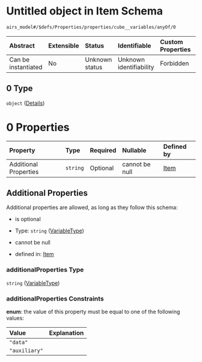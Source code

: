 # Untitled object in Item Schema

```txt
airs_model#/$defs/Properties/properties/cube__variables/anyOf/0
```



| Abstract            | Extensible | Status         | Identifiable            | Custom Properties | Additional Properties | Access Restrictions | Defined In                                                      |
| :------------------ | :--------- | :------------- | :---------------------- | :---------------- | :-------------------- | :------------------ | :-------------------------------------------------------------- |
| Can be instantiated | No         | Unknown status | Unknown identifiability | Forbidden         | Allowed               | none                | [model.schema.json\*](model.schema.json "open original schema") |

## 0 Type

`object` ([Details](model-defs-properties-properties-uniquely-named-variables-of-the-datacube-anyof-0.md))

# 0 Properties

| Property              | Type     | Required | Nullable       | Defined by                                                                                                                                                                                       |
| :-------------------- | :------- | :------- | :------------- | :----------------------------------------------------------------------------------------------------------------------------------------------------------------------------------------------- |
| Additional Properties | `string` | Optional | cannot be null | [Item](model-defs-properties-properties-uniquely-named-variables-of-the-datacube-anyof-0-variabletype.md "airs_model#/$defs/Properties/properties/cube__variables/anyOf/0/additionalProperties") |

## Additional Properties

Additional properties are allowed, as long as they follow this schema:



* is optional

* Type: `string` ([VariableType](model-defs-properties-properties-uniquely-named-variables-of-the-datacube-anyof-0-variabletype.md))

* cannot be null

* defined in: [Item](model-defs-properties-properties-uniquely-named-variables-of-the-datacube-anyof-0-variabletype.md "airs_model#/$defs/Properties/properties/cube__variables/anyOf/0/additionalProperties")

### additionalProperties Type

`string` ([VariableType](model-defs-properties-properties-uniquely-named-variables-of-the-datacube-anyof-0-variabletype.md))

### additionalProperties Constraints

**enum**: the value of this property must be equal to one of the following values:

| Value         | Explanation |
| :------------ | :---------- |
| `"data"`      |             |
| `"auxiliary"` |             |
